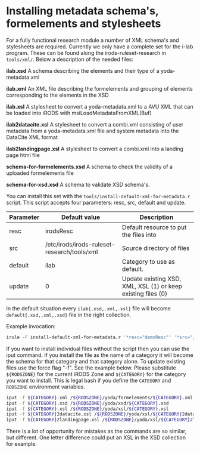 # Installing metadata schema's, formelements and stylesheets
For a fully functional research module a number of XML schema's and stylesheets are required. Currently we only have a
complete set for the i-lab program. These can be found along the irods-ruleset-research in `tools/xml/`. Below a
description of the needed files:


**ilab.xsd**
  A schema describing the elements and their type of a yoda-metadata.xml

**ilab.xml**
  An XML file describing the formelements and grouping of elements corresponding to the elements in the XSD

**ilab.xsl**
  A stylesheet to convert a yoda-metadata.xml to a AVU XML that can be loaded into iRODS with msiLoadMetadataFromXML(Buf)

**ilab2datacite.xsl**
  A stylesheet to convert a combi.xml consisting of user metadata from a yoda-metadata.xml file and system metadata into
  the DataCite XML format

**ilab2landingpage.xsl**
  A stylesheet to convert a combi.xml into a landing page html file

**schema-for-formelements.xsd**
  A schema to check the validity of a uploaded formelements file

**schema-for-xsd.xsd**
  A schema to validate XSD schema's.

You can install this set with the `tools/install-default-xml-for-metadata.r` script. This script accepts four parameters:
resc, src, default and update.


Parameter  | Default value                               | Description
-----------|---------------------------------------------|------------
resc	     | irodsResc	                                 | Default resource to put the files into
src        | /etc/irods/irods-ruleset-research/tools/xml | Source directory of files
default    | ilab                                        | Category to use as default.
update     | 0                                           | Update existing XSD, XML, XSL (1) or keep existing files (0)

In the default situation every `ilab{.xsd,.xml,.xsl}` file will become `default{.xsd,.xml,.xsd}` file in the right collection.

Example invocation:
```bash
irule -F install-default-xml-for-metadata.r '*resc="demoResc"' '*src="/tmp/xml"' '*default="dc"' '*update=1'
```

If you want to install individual files without the script then you can use the iput command. If you install the file as
the name of a category it will become the schema for that category and that category alone. To update existing files
use the force flag "-f". See the example below. Please substitute `${RODSZONE}` for the current iRODS Zone and `${CATEGORY}` for
the category you want to install. This is legal bash if you define the `CATEGORY` and `RODSZONE` environment variables.

```bash
iput -f ${CATEGORY}.xml /${RODSZONE}/yoda/formelements/${CATEGORY}.xml
iput -f ${CATEGORY}.xsd /${RODSZONE}/yoda/xsd/${CATEGORY}.xsd
iput -f ${CATEGORY}.xsl /${RODSZONE}/yoda/xsl/${CATEGORY}.xsl
iput -f ${CATEGORY}2datacite.xsl /${RODSZONE}/yoda/xsl/${CATEGORY}2datacite.xsl
iput -f ${CATEGORY}2landingpage.xsl /${RODSZONE}/yoda/xsl/${CATEGORY}2landingpage.xsl
```

There is a lot of opportunity for mistakes as the commands are so similar, but different.
One letter difference could put an XSL in the XSD collection for example.
